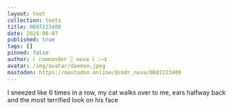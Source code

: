 ```yaml
---
layout: toot
collection: toots
title: 0607223400
date: 2024-06-07
published: true
tags: []
pinned: false
author: ⸸ commander ░ nova ⸸ :~$
avatar: /img/avatar/daemon.jpeg
mastodon: https://mastodon.online/@cmdr_nova/0607223400
---
```


I sneezed like 6 times in a row, my cat walks over to me, ears halfway back and the most terrified look on his face

